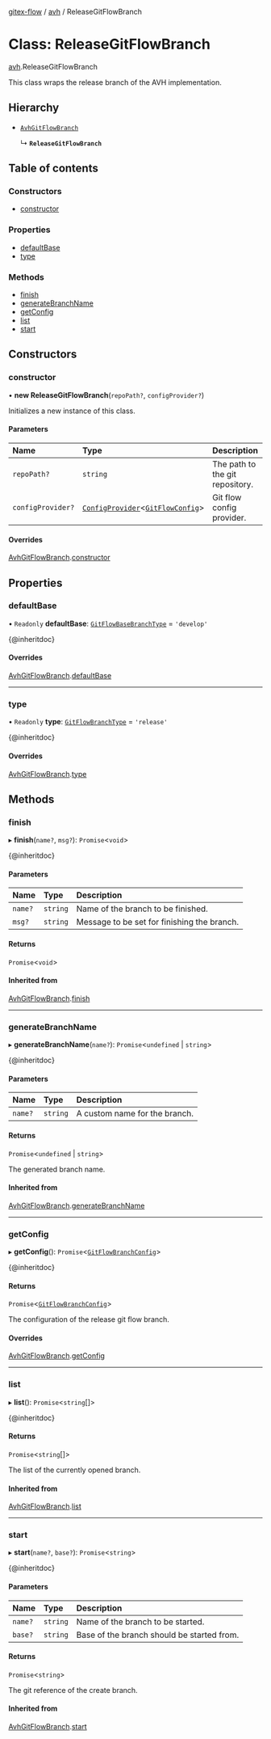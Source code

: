[gitex-flow](../README.md) / [avh](../modules/avh.md) / ReleaseGitFlowBranch

# Class: ReleaseGitFlowBranch

[avh](../modules/avh.md).ReleaseGitFlowBranch

This class wraps the release branch of the AVH implementation.

## Hierarchy

- [`AvhGitFlowBranch`](avh.AvhGitFlowBranch.md)

  ↳ **`ReleaseGitFlowBranch`**

## Table of contents

### Constructors

- [constructor](avh.ReleaseGitFlowBranch.md#constructor)

### Properties

- [defaultBase](avh.ReleaseGitFlowBranch.md#defaultbase)
- [type](avh.ReleaseGitFlowBranch.md#type)

### Methods

- [finish](avh.ReleaseGitFlowBranch.md#finish)
- [generateBranchName](avh.ReleaseGitFlowBranch.md#generatebranchname)
- [getConfig](avh.ReleaseGitFlowBranch.md#getconfig)
- [list](avh.ReleaseGitFlowBranch.md#list)
- [start](avh.ReleaseGitFlowBranch.md#start)

## Constructors

### constructor

• **new ReleaseGitFlowBranch**(`repoPath?`, `configProvider?`)

Initializes a new instance of this class.

#### Parameters

| Name | Type | Description |
| :------ | :------ | :------ |
| `repoPath?` | `string` | The path to the git repository. |
| `configProvider?` | [`ConfigProvider`](../interfaces/api.ConfigProvider.md)<[`GitFlowConfig`](../interfaces/configs.GitFlowConfig.md)\> | Git flow config provider. |

#### Overrides

[AvhGitFlowBranch](avh.AvhGitFlowBranch.md).[constructor](avh.AvhGitFlowBranch.md#constructor)

## Properties

### defaultBase

• `Readonly` **defaultBase**: [`GitFlowBaseBranchType`](../modules/api.md#gitflowbasebranchtype) = `'develop'`

{@inheritdoc}

#### Overrides

[AvhGitFlowBranch](avh.AvhGitFlowBranch.md).[defaultBase](avh.AvhGitFlowBranch.md#defaultbase)

___

### type

• `Readonly` **type**: [`GitFlowBranchType`](../modules/api.md#gitflowbranchtype) = `'release'`

{@inheritdoc}

#### Overrides

[AvhGitFlowBranch](avh.AvhGitFlowBranch.md).[type](avh.AvhGitFlowBranch.md#type)

## Methods

### finish

▸ **finish**(`name?`, `msg?`): `Promise`<`void`\>

{@inheritdoc}

#### Parameters

| Name | Type | Description |
| :------ | :------ | :------ |
| `name?` | `string` | Name of the branch to be finished. |
| `msg?` | `string` | Message to be set for finishing the branch. |

#### Returns

`Promise`<`void`\>

#### Inherited from

[AvhGitFlowBranch](avh.AvhGitFlowBranch.md).[finish](avh.AvhGitFlowBranch.md#finish)

___

### generateBranchName

▸ **generateBranchName**(`name?`): `Promise`<`undefined` \| `string`\>

{@inheritdoc}

#### Parameters

| Name | Type | Description |
| :------ | :------ | :------ |
| `name?` | `string` | A custom name for the branch. |

#### Returns

`Promise`<`undefined` \| `string`\>

The generated branch name.

#### Inherited from

[AvhGitFlowBranch](avh.AvhGitFlowBranch.md).[generateBranchName](avh.AvhGitFlowBranch.md#generatebranchname)

___

### getConfig

▸ **getConfig**(): `Promise`<[`GitFlowBranchConfig`](../interfaces/api.GitFlowBranchConfig.md)\>

{@inheritdoc}

#### Returns

`Promise`<[`GitFlowBranchConfig`](../interfaces/api.GitFlowBranchConfig.md)\>

The configuration of the release git flow branch.

#### Overrides

[AvhGitFlowBranch](avh.AvhGitFlowBranch.md).[getConfig](avh.AvhGitFlowBranch.md#getconfig)

___

### list

▸ **list**(): `Promise`<`string`[]\>

{@inheritdoc}

#### Returns

`Promise`<`string`[]\>

The list of the currently opened branch.

#### Inherited from

[AvhGitFlowBranch](avh.AvhGitFlowBranch.md).[list](avh.AvhGitFlowBranch.md#list)

___

### start

▸ **start**(`name?`, `base?`): `Promise`<`string`\>

{@inheritdoc}

#### Parameters

| Name | Type | Description |
| :------ | :------ | :------ |
| `name?` | `string` | Name of the branch to be started. |
| `base?` | `string` | Base of the branch should be started from. |

#### Returns

`Promise`<`string`\>

The git reference of the create branch.

#### Inherited from

[AvhGitFlowBranch](avh.AvhGitFlowBranch.md).[start](avh.AvhGitFlowBranch.md#start)
